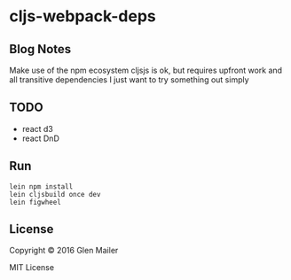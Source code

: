 # cljs-webpack-deps

## Blog Notes

Make use of the npm ecosystem
cljsjs is ok, but requires upfront work and all transitive dependencies
I just want to try something out simply

## TODO

* react d3
* react DnD

## Run

    lein npm install
    lein cljsbuild once dev
    lein figwheel

## License

Copyright © 2016 Glen Mailer

MIT License
